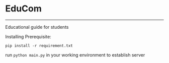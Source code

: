 # EduCom
---

Educational guide for students


Installing Prerequisite:
```
pip install -r requirement.txt
```

run `python main.py` in your working environment to establish server
